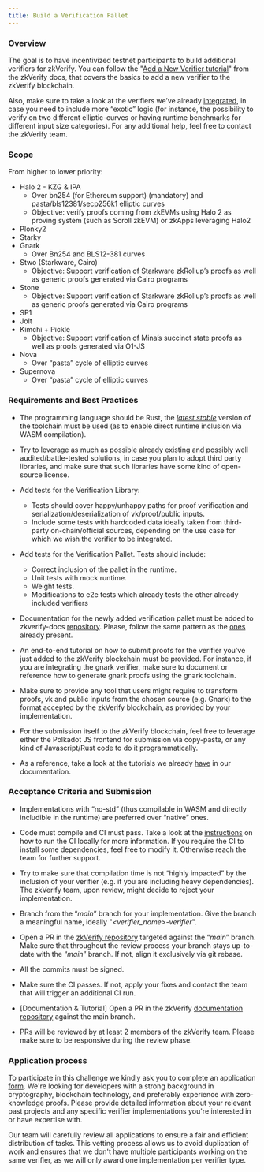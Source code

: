 ```yaml
---
title: Build a Verification Pallet
---
```


### Overview
The goal is to have incentivized testnet participants to build additional verifiers for zkVerify. You can follow the "[Add a New Verifier tutorial](https://docs.zkverify.io/tutorials/add-new-verifier/introduction)" from the zkVerify docs, that covers the basics to add a new verifier to the zkVerify blockchain. 

Also, make sure to take a look at the verifiers we’ve already [integrated](https://github.com/HorizenLabs/zkVerify/tree/main/verifiers), in case you need to include more “exotic” logic (for instance, the possibility to verify on two different elliptic-curves or having runtime benchmarks for different input size categories). For any additional help, feel free to contact the zkVerify team.  

### Scope
From higher to lower priority:

* Halo 2 - KZG & IPA
    * Over bn254 (for Ethereum support) (mandatory) and pasta/bls12381/secp256k1 elliptic curves
    * Objective: verify proofs coming from zkEVMs using Halo 2 as proving system (such as Scroll zkEVM) or zkApps leveraging Halo2
* Plonky2
* Starky
* Gnark
    * Over Bn254 and BLS12-381 curves
* Stwo (Starkware, Cairo)
    * Objective: Support verification of Starkware zkRollup’s proofs as well as generic proofs generated via Cairo programs
* Stone
    * Objective: Support verification of Starkware zkRollup’s proofs as well as generic proofs generated via Cairo programs
* SP1
* Jolt
* Kimchi + Pickle
    * Objective: Support verification of Mina’s succinct state proofs as well as proofs generated via O1-JS
* Nova
    * Over “pasta” cycle of elliptic curves
* Supernova 
    * Over “pasta” cycle of elliptic curves

### Requirements and Best Practices

* The programming language should be Rust, the <u><i>latest stable</i></u> version of the toolchain must be used (as to enable direct runtime inclusion via WASM compilation).

* Try to leverage as much as possible already existing and possibly well audited/battle-tested solutions, in case you plan to adopt third party libraries, and make sure that such libraries have some kind of open-source license.

* Add tests for the Verification Library:
    * Tests should cover happy/unhappy paths for proof verification and serialization/deserialization of vk/proof/public inputs. 
    * Include some tests with hardcoded data ideally taken from third-party on-chain/official sources, depending on the use case for which we wish the verifier to be integrated.


* Add tests for the Verification Pallet. Tests should include:
    * Correct inclusion of the pallet in the runtime.
    * Unit tests with mock runtime.
    * Weight tests.
    * Modifications to e2e tests which already tests the other already included verifiers


* Documentation for the newly added verification pallet must be added to zkverify-docs [repository](https://github.com/HorizenLabs/zkverify-docs). Please, follow the same pattern as the [ones](https://docs.zkverify.io/overview/verification_pallets/abstract/) already present.


* An end-to-end tutorial on how to submit proofs for the verifier you’ve just added to the zkVerify blockchain must be provided. For instance, if you are integrating the gnark verifier, make sure to document or reference how to generate gnark proofs using the gnark toolchain.


* Make sure to provide any tool that users might require to transform proofs, vk and public inputs from the chosen source (e.g. Gnark) to the format accepted by the zkVerify blockchain, as provided by your implementation.


* For the submission itself to the zkVerify blockchain, feel free to leverage either the Polkadot JS frontend for submission via copy-paste, or any kind of Javascript/Rust code to do it programmatically. 


* As a reference, take a look at the tutorials we already [have](https://docs.zkverify.io/tutorials/submit-proofs/typescript-example) in our documentation.

### Acceptance Criteria and Submission


* Implementations with “no-std” (thus compilable in WASM and directly includible in the runtime) are preferred over “native” ones.


* Code must compile and CI must pass. Take a look at the [instructions](https://testnet-explorer.zkverify.io/) on how to run the CI locally for more information. If you require the CI to install some dependencies, feel free to modify it. Otherwise reach the team for further support.


* Try to make sure that compilation time is not “highly impacted” by the inclusion of your verifier (e.g. if you are including heavy dependencies). The zkVerify team, upon review, might decide to reject your implementation.


* Branch from the “<i>main</i>” branch for your implementation. Give the branch a meaningful name, ideally "<i>\<verifier_name>-verifier</i>".

* Open a PR in the [zkVerify repository](https://github.com/HorizenLabs/zkVerify) targeted against the “<i>main</i>” branch. Make sure that throughout the review process your branch stays up-to-date with the “<i>main</i>” branch. If not, align it exclusively via git rebase.

* All the commits must be signed.

* Make sure the CI passes. If not, apply your fixes and contact the team that will trigger an additional CI run.

* [Documentation & Tutorial] Open a PR in the zkVerify [documentation repository](https://github.com/HorizenLabs/zkverify-docs) against the main branch.

* PRs will be reviewed by at least 2 members of the zkVerify team. Please make sure to be responsive during the review phase. 


### Application process
To participate in this challenge we kindly ask you to complete an application [form](https://forms.gle/idYKZ8n7T21embgLA). We're looking for developers with a strong background in cryptography, blockchain technology, and preferably experience with zero-knowledge proofs. Please provide detailed information about your relevant past projects and any specific verifier implementations you're interested in or have expertise with. 

Our team will carefully review all applications to ensure a fair and efficient distribution of tasks. This vetting process allows us to avoid duplication of work and ensures that we don't have multiple participants working on the same verifier, as we will only award one implementation per verifier type. 


